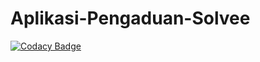 # Aplikasi-Pengaduan-Solvee
[![Codacy Badge](https://api.codacy.com/project/badge/Grade/abb055e3511f46658d9b97942f84d155)](https://app.codacy.com/gh/evifannybadiz13/Aplikasi-Pengaduan-Solvee?utm_source=github.com&utm_medium=referral&utm_content=evifannybadiz13/Aplikasi-Pengaduan-Solvee&utm_campaign=Badge_Grade)